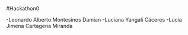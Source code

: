 #Hackathon0

-Leonardo Alberto Montesinos Damian
-Luciana Yangali Cáceres
-Lucia Jimena Cartagena Miranda